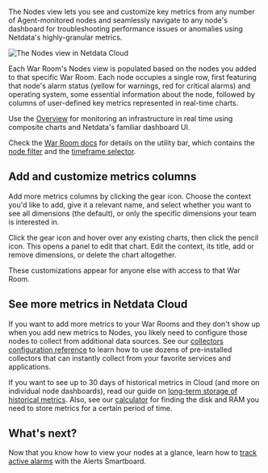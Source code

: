 <!--
title: "Nodes view"
description: "See charts from all your nodes in one pane of glass, then dive in to embedded dashboards for granular troubleshooting of ongoing issues."
custom_edit_url: "https://github.com/netdata/netdata/blob/master/docs/cloud/visualize/nodes.md"
sidebar_label: "Nodes view"
learn_status: "Published"
learn_topic_type: "Concepts"
learn_rel_path: "Operations/Visualizations"
-->

The Nodes view lets you see and customize key metrics from any number of Agent-monitored nodes and seamlessly navigate
to any node's dashboard for troubleshooting performance issues or anomalies using Netdata's highly-granular metrics.

![The Nodes view in Netdata
Cloud](https://user-images.githubusercontent.com/1153921/119035218-2eebb700-b964-11eb-8b74-4ec2df0e457c.png)

Each War Room's Nodes view is populated based on the nodes you added to that specific War Room. Each node occupies a
single row, first featuring that node's alarm status (yellow for warnings, red for critical alarms) and operating
system, some essential information about the node, followed by columns of user-defined key metrics represented in
real-time charts.

Use the [Overview](https://github.com/netdata/netdata/blob/master/docs/cloud/visualize/overview.md) for monitoring an infrastructure in real time using
composite charts and Netdata's familiar dashboard UI.

Check the [War Room docs](https://github.com/netdata/netdata/blob/master/docs/cloud/war-rooms.md) for details on the utility bar, which contains the [node
filter](https://github.com/netdata/netdata/blob/master/docs/cloud/war-rooms.md#node-filter) and the [timeframe
selector](https://github.com/netdata/netdata/blob/master/docs/cloud/war-rooms.md#play-pause-force-play-and-timeframe-selector).

## Add and customize metrics columns

Add more metrics columns by clicking the gear icon. Choose the context you'd like to add, give it a relevant name, and
select whether you want to see all dimensions (the default), or only the specific dimensions your team is interested in.

Click the gear icon and hover over any existing charts, then click the pencil icon. This opens a panel to
edit that chart. Edit the context, its title, add or remove dimensions, or delete the chart altogether.

These customizations appear for anyone else with access to that War Room.

## See more metrics in Netdata Cloud

If you want to add more metrics to your War Rooms and they don't show up when you add new metrics to Nodes, you likely
need to configure those nodes to collect from additional data sources. See our [collectors configuration reference](https://github.com/netdata/netdata/blob/master/collectors/REFERENCE.md) 
to learn how to use dozens of pre-installed collectors that can instantly collect from your favorite services and applications.

If you want to see up to 30 days of historical metrics in Cloud (and more on individual node dashboards), read our guide
on [long-term storage of historical metrics](https://github.com/netdata/netdata/blob/master/docs/guides/longer-metrics-storage.md). Also, see our
[calculator](/docs/store/change-metrics-storage#calculate-the-system-resources-RAM-disk-space-needed-to-store-metrics)
for finding the disk and RAM you need to store metrics for a certain period of time.

## What's next?

Now that you know how to view your nodes at a glance, learn how to [track active
alarms](https://github.com/netdata/netdata/blob/master/docs/cloud/alerts-notifications/view-active-alerts.mdx) with the Alerts Smartboard.
